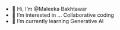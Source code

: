- 👋 Hi, I’m @Maleeka Bakhtawar
- 👀 I’m interested in ... Collaborative coding
- 🌱 I’m currently learning Generative AI
